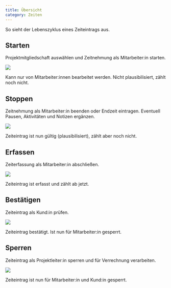 ```yaml
---
title: Übersicht
category: Zeiten
---
```


<alert type="info">So sieht der Lebenszyklus eines Zeiteintrags aus.</alert>

## Starten

Projektmitgliedschaft auswählen und Zeitnehmung als Mitarbeiter:in starten.

<div class="grid grid-cols-2 items-center">
<div>
    <img src="/docs/times/anton-zeit-starten.png"></img>
</div>
<div class="items-center">
    <status-chip label="laufender Zeiteintrag" d="M12 20C16.4 20 20 16.4 20 12S16.4 4 12 4 4 7.6 4 12 7.6 20 12 20M12 2C17.5 2 22 6.5 22 12S17.5 22 12 22C6.5 22 2 17.5 2 12C2 6.5 6.5 2 12 2M12.5 12.8L7.7 15.6L7 14.2L11 11.9V7H12.5V12.8Z"></status-chip>
    
</div>
</div>
<p class="">Kann nur von Mitarbeiter:innen bearbeitet werden. Nicht plausibilisiert, zählt noch nicht.</p>

## Stoppen

Zeitnehmung als Mitarbeiter:in beenden oder Endzeit eintragen. Eventuell Pausen, Aktivitäten und Notizen ergänzen.

<div class="grid grid-cols-2 items-center">
<div>
    <img src="/docs/times/anton-zeit-stoppen.png"></img>
</div>
<div>
    <status-chip label="Offen" color="grey" d="M13 2.03V4.05C17.39 4.59 20.5 8.58 19.96 12.97C19.5 16.61 16.64 19.5 13 19.93V21.93C18.5 21.38 22.5 16.5 21.95 11C21.5 6.25 17.73 2.5 13 2.03M11 2.06C9.05 2.25 7.19 3 5.67 4.26L7.1 5.74C8.22 4.84 9.57 4.26 11 4.06V2.06M4.26 5.67C3 7.19 2.25 9.04 2.05 11H4.05C4.24 9.58 4.8 8.23 5.69 7.1L4.26 5.67M2.06 13C2.26 14.96 3.03 16.81 4.27 18.33L5.69 16.9C4.81 15.77 4.24 14.42 4.06 13H2.06M7.1 18.37L5.67 19.74C7.18 21 9.04 21.79 11 22V20C9.58 19.82 8.23 19.25 7.1 18.37M20 4H44M13 18H11V16H13V18M13 15H11C11 11.75 14 12 14 10C14 8.9 13.1 8 12 8S10 8.9 10 10H8C8 7.79 9.79 6 12 6S16 7.79 16 10C16 12.5 13 12.75 13 15Z"></status-chip>
</div>
</div>
    <p class="">Zeiteintrag ist nun gültig (plausibilisiert), zählt aber noch nicht.</p>

## Erfassen

Zeiterfassung als Mitarbeiter:in abschließen.

<div class="grid grid-cols-2 items-center">
<div>
    <img src="/docs/times/anton-zeit-erfassen.png"></img>
</div>
<div>
    <status-chip label="Erfasst" color="orange" d="M23.5 17L18.5 22L15 18.5L16.5 17L18.5 19L22 15.5L23.5 17M13.1 19.9C12.7 20 12.4 20 12 20C7.6 20 4 16.4 4 12S7.6 4 12 4 20 7.6 20 12C20 12.4 20 12.7 19.9 13.1C20.6 13.2 21.2 13.4 21.8 13.7C21.9 13.1 22 12.6 22 12C22 6.5 17.5 2 12 2S2 6.5 2 12C2 17.5 6.5 22 12 22C12.6 22 13.2 21.9 13.7 21.8C13.4 21.3 13.2 20.6 13.1 19.9M15.6 14.1L12.5 12.3V7H11V13L14.5 15.1C14.8 14.7 15.2 14.4 15.6 14.1Z"></status-chip>
</div>
</div>
    <p class="">Zeiteintrag ist erfasst und zählt ab jetzt.</p>

## Bestätigen

Zeiteintrag als Kund:in prüfen.

<div class="grid grid-cols-2 items-center">
<div>
    <img src="/docs/times/gerda-bestaetigen.png"></img>
</div>
<div>
    <status-chip color="green" label="Bestätigt" d="M21,7L9,19L3.5,13.5L4.91,12.09L9,16.17L19.59,5.59L21,7Z"></status-chip>
</div>
</div>
    <p class="">Zeiteintrag bestätigt. Ist nun für Mitarbeiter:in gesperrt.</p>

## Sperren

Zeiteintrag als Projektleiter:in sperren und für Verrechnung verarbeiten.

<div class="grid grid-cols-2 items-center">
<div>
    <img src="/docs/times/paul-sperren.png"></img>
</div>
<div>
    <status-chip color="green" label="Gesperrt" d="M14 15C14 16.11 13.11 17 12 17C10.89 17 10 16.1 10 15C10 13.89 10.89 13 12 13C13.11 13 14 13.9 14 15M13.09 20C13.21 20.72 13.46 21.39 13.81 22H6C4.89 22 4 21.1 4 20V10C4 8.89 4.89 8 6 8H7V6C7 3.24 9.24 1 12 1S17 3.24 17 6V8H18C19.11 8 20 8.9 20 10V13.09C19.67 13.04 19.34 13 19 13C18.66 13 18.33 13.04 18 13.09V10H6V20H13.09M9 8H15V6C15 4.34 13.66 3 12 3S9 4.34 9 6V8M21.34 15.84L17.75 19.43L16.16 17.84L15 19L17.75 22L22.5 17.25L21.34 15.84Z"></status-chip>
</div>
</div>
    <p class="">Zeiteintrag ist nun für Mitarbeiter:in und Kund:in gesperrt.</p>
